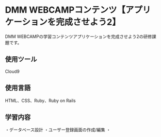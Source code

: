 # DMM WEBCAMPコンテンツ【アプリケーションを完成させよう2】
DMM WEBCAMPの学習コンテンツアプリケーションを完成させよう2の研修課題です。
## 使用ツール
Cloud9
## 使用言語
HTML、CSS、Ruby、Ruby on Rails
## 学習内容
・データベース設計
・ユーザー登録画面の作成/編集
・